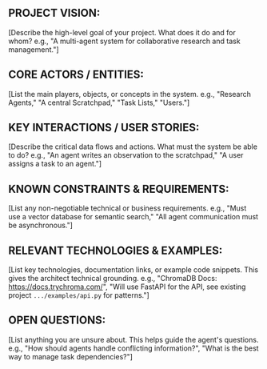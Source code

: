 ## PROJECT VISION:
[Describe the high-level goal of your project. What does it do and for whom? e.g., "A multi-agent system for collaborative research and task management."]

## CORE ACTORS / ENTITIES:
[List the main players, objects, or concepts in the system. e.g., "Research Agents," "A central Scratchpad," "Task Lists," "Users."]

## KEY INTERACTIONS / USER STORIES:
[Describe the critical data flows and actions. What must the system be able to do? e.g., "An agent writes an observation to the scratchpad," "A user assigns a task to an agent."]

## KNOWN CONSTRAINTS & REQUIREMENTS:
[List any non-negotiable technical or business requirements. e.g., "Must use a vector database for semantic search," "All agent communication must be asynchronous."]

## RELEVANT TECHNOLOGIES & EXAMPLES:
[List key technologies, documentation links, or example code snippets. This gives the architect technical grounding. e.g., "ChromaDB Docs: https://docs.trychroma.com/", "Will use FastAPI for the API, see existing project `.../examples/api.py` for patterns."]

## OPEN QUESTIONS:
[List anything you are unsure about. This helps guide the agent's questions. e.g., "How should agents handle conflicting information?", "What is the best way to manage task dependencies?"]


